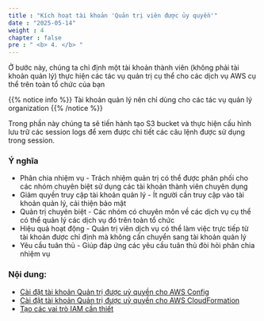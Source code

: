 ```yaml
---
title : "Kích hoạt tài khoản 'Quản trị viên được ủy quyền'"
date : "2025-05-14" 
weight : 4 
chapter : false
pre : " <b> 4. </b> "
---
```



Ở bước này, chúng ta chỉ định một tài khoản thành viên (không phải tài khoản quản lý) thực hiện các tác vụ quản trị cụ thể cho các dịch vụ AWS cụ thể trên toàn tổ chức của bạn

{{% notice info %}}
Tài khoản quản lý nên chỉ dùng cho các tác vụ quản lý organization
{{% /notice %}}

Trong phần này chúng ta sẽ tiến hành tạo S3 bucket và thực hiện cấu hình lưu trữ các session logs để xem được chi tiết các câu lệnh được sử dụng trong session.

### Ý nghĩa

- Phân chia nhiệm vụ - Trách nhiệm quản trị có thể được phân phối cho
các nhóm chuyên biệt sử dụng các tài khoản thành viên chuyên dụng
- Giảm quyền truy cập tài khoản quản lý - Ít người cần truy cập vào
tài khoản quản lý, cải thiện bảo mật
- Quản trị chuyên biệt - Các nhóm có chuyên môn về các dịch vụ cụ thể có thể
quản lý các dịch vụ đó trên toàn tổ chức
- Hiệu quả hoạt động - Quản trị viên dịch vụ có thể làm việc trực tiếp từ
tài khoản được chỉ định mà không cần chuyển sang tài khoản quản lý
- Yêu cầu tuân thủ - Giúp đáp ứng các yêu cầu tuân thủ đòi hỏi
phân chia nhiệm vụ


### Nội dung:

  - [Cài đặt tài khoản Quản trị được uỷ quyền cho AWS Config](./4.1-delegated-admin-account-for-aws-config/)
  - [Cài đặt tài khoản Quản trị được uỷ quyền cho AWS CloudFormation](./4.2-delegated-admin-account-for-aws-cloudformation/)
  - [Tạo các vai trò IAM cần thiết](./4.3-createrole/)
